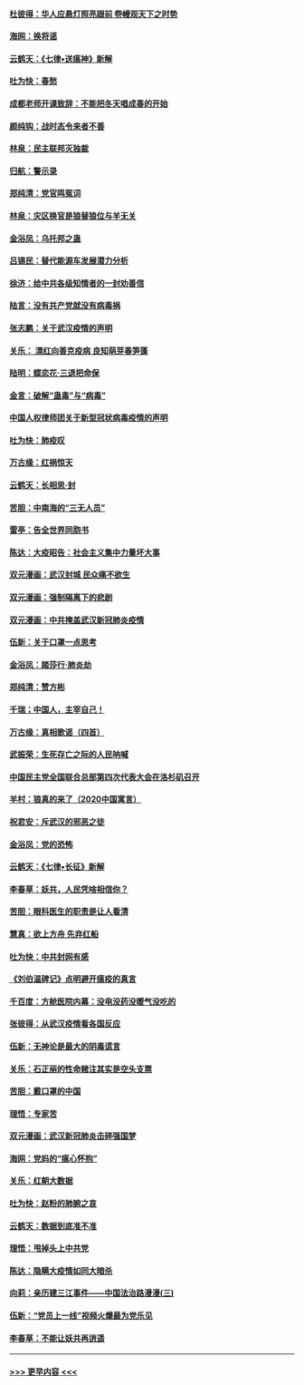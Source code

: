 #### [杜彼得：华人应悬灯照亮跟前 卷幔观天下之时势](../pages/nsc993/n11874822.md?t=02171831) 
#### [海网：换将谣](../pages/nsc993/n11873712.md?t=02171831) 
#### [云鹤天：《七律▪送瘟神》新解](../pages/nsc993/n11873598.md?t=02171831) 
#### [吐为快：春愁](../pages/nsc993/n11872801.md?t=02171831) 
#### [成都老师开课致辞：不能把冬天唱成春的开始](../pages/nsc993/n11872653.md?t=02171831) 
#### [颜纯钩：战时态令来者不善](../pages/nsc993/n11872011.md?t=02171831) 
#### [林泉：民主联邦灭独裁](../pages/nsc993/n11870998.md?t=02171831) 
#### [归航：警示录](../pages/nsc993/n11870963.md?t=02171831) 
#### [郑纯清：党官鸣冤词](../pages/nsc993/n11870938.md?t=02171831) 
#### [林泉：灾区换官是狼替狼位与羊无关](../pages/nsc993/n11870896.md?t=02171831) 
#### [金浴凤：乌托邦之蛊](../pages/nsc993/n11870879.md?t=02171831) 
#### [吕锡民：替代能源车发展潜力分析](../pages/nsc993/n11870656.md?t=02171831) 
#### [徐济：给中共各级知情者的一封劝善信](../pages/nsc993/n11868561.md?t=02171831) 
#### [陆言：没有共产党就没有病毒祸](../pages/nsc993/n11868232.md?t=02171831) 
#### [张志鹏：关于武汉疫情的声明](../pages/nsc993/n11867182.md?t=02171831) 
#### [关乐： 漂红向善克疫病 良知萌芽春笋蓬](../pages/nsc993/n11865710.md?t=02171831) 
#### [陆明：蝶恋花‧三退把命保](../pages/nsc993/n11865673.md?t=02171831) 
#### [金言：破解“蛊毒”与“病毒”](../pages/nsc993/n11864103.md?t=02171831) 
#### [中国人权律师团关于新型冠状病毒疫情的声明](../pages/nsc993/n11864249.md?t=02171831) 
#### [吐为快：肺疫叹](../pages/nsc993/n11864027.md?t=02171831) 
#### [万古缘：红祸惊天](../pages/nsc993/n11864079.md?t=02171831) 
#### [云鹤天：长相思‧封](../pages/nsc993/n11864006.md?t=02171831) 
#### [苦胆：中南海的“三无人员”](../pages/nsc993/n11862997.md?t=02171831) 
#### [雷亭：告全世界同胞书](../pages/nsc993/n11862572.md?t=02171831) 
#### [陈达：大疫昭告：社会主义集中力量坏大事](../pages/nsc993/n11859419.md?t=02171831) 
#### [双元漫画：武汉封城 民众痛不欲生](../pages/nsc993/n11859287.md?t=02171831) 
#### [双元漫画：强制隔离下的悲剧](../pages/nsc993/n11859244.md?t=02171831) 
#### [双元漫画：中共掩盖武汉新冠肺炎疫情](../pages/nsc993/n11858249.md?t=02171831) 
#### [伍新：关于口罩一点思考](../pages/nsc993/n11859195.md?t=02171831) 
#### [金浴凤：踏莎行‧肺炎劫](../pages/nsc993/n11858227.md?t=02171831) 
#### [郑纯清：赞方彬](../pages/nsc993/n11856803.md?t=02171831) 
#### [千瑞；中国人，主宰自己！](../pages/nsc993/n11856793.md?t=02171831) 
#### [万古缘：真相歌谣（四首）](../pages/nsc993/n11856263.md?t=02171831) 
#### [武振荣：生死存亡之际的人民呐喊](../pages/nsc993/n11856256.md?t=02171831) 
#### [中国民主党全国联合总部第四次代表大会在洛杉矶召开](../pages/nsc993/n11856344.md?t=02171831) 
#### [羊村：狼真的来了（2020中国寓言）](../pages/nsc993/n11856229.md?t=02171831) 
#### [祝君安：斥武汉的邪恶之徒](../pages/nsc993/n11855861.md?t=02171831) 
#### [金浴凤：党的恐怖](../pages/nsc993/n11855849.md?t=02171831) 
#### [云鹤天：《七律▪长征》新解](../pages/nsc993/n11855479.md?t=02171831) 
#### [李春草：妖共，人民凭啥相信你？](../pages/nsc993/n11855196.md?t=02171831) 
#### [苦胆：眼科医生的职责是让人看清](../pages/nsc993/n11853840.md?t=02171831) 
#### [慧真：欲上方舟 先弃红船](../pages/nsc993/n11853483.md?t=02171831) 
#### [吐为快：中共封网有感](../pages/nsc993/n11852575.md?t=02171831) 
#### [《刘伯温碑记》点明避开瘟疫的真言](../pages/nsc993/n11852128.md?t=02171831) 
#### [千百度：方舱医院内幕：没电没药没暖气没吃的](../pages/nsc993/n11850211.md?t=02171831) 
#### [张彼得：从武汉疫情看各国反应](../pages/nsc993/n11850102.md?t=02171831) 
#### [伍新：无神论是最大的阴毒谎言](../pages/nsc993/n11846129.md?t=02171831) 
#### [关乐：石正丽的性命赌注其实是空头支票](../pages/nsc993/n11846109.md?t=02171831) 
#### [苦胆：戴口罩的中国](../pages/nsc993/n11845576.md?t=02171831) 
#### [理悟：专家苦](../pages/nsc993/n11845564.md?t=02171831) 
#### [双元漫画：武汉新冠肺炎击碎强国梦](../pages/nsc993/n11843320.md?t=02171831) 
#### [海网：党妈的“瘟心怀抱”](../pages/nsc993/n11840740.md?t=02171831) 
#### [关乐：红朝大数据](../pages/nsc993/n11840675.md?t=02171831) 
#### [吐为快：赵粉的肺腑之哀](../pages/nsc993/n11840618.md?t=02171831) 
#### [云鹤天：数据到底准不准](../pages/nsc993/n11840325.md?t=02171831) 
#### [理悟：甩掉头上中共党](../pages/nsc993/n11838826.md?t=02171831) 
#### [陈达：隐瞒大疫情如同大暗杀](../pages/nsc993/n11838771.md?t=02171831) 
#### [向莉：亲历建三江事件——中国法治路漫漫(三)](../pages/nsc993/n11831825.md?t=02171831) 
#### [伍新：“党员上一线”视频火爆最为党乐见](../pages/nsc993/n11838200.md?t=02171831) 
#### [李春草：不能让妖共再逍遥](../pages/nsc993/n11838102.md?t=02171831) 

----
#### [ >>> 更早内容 <<< ](../indexes/nsc993-earlier.md)
